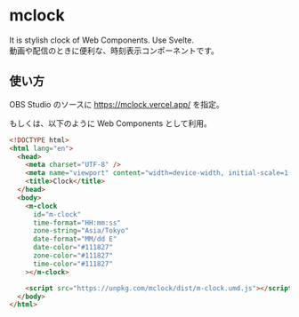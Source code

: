 # mclock

It is stylish clock of Web Components. Use Svelte.  
動画や配信のときに便利な、時刻表示コンポーネントです。

## 使い方

OBS Studio のソースに https://mclock.vercel.app/ を指定。

もしくは、以下のように Web Components として利用。

```html
<!DOCTYPE html>
<html lang="en">
  <head>
    <meta charset="UTF-8" />
    <meta name="viewport" content="width=device-width, initial-scale=1.0" />
    <title>Clock</title>
  </head>
  <body>
    <m-clock
      id="m-clock"
      time-format="HH:mm:ss"
      zone-string="Asia/Tokyo"
      date-format="MM/dd E"
      date-color="#111827"
      zone-color="#111827"
      time-color="#111827"
    ></m-clock>

    <script src="https://unpkg.com/mclock/dist/m-clock.umd.js"></script>
  </body>
</html>
```

